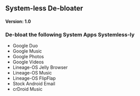## System-less De-bloater
#### Version: 1.0

### De-bloat the following System Apps Systemless-ly
* Google Duo
* Google Music
* Google Photos
* Google Videos
* Lineage-OS Jelly Browser
* Lineage-OS Music
* Lineage-OS FlipFlap
* Stock Android Email
* crDroid Music
